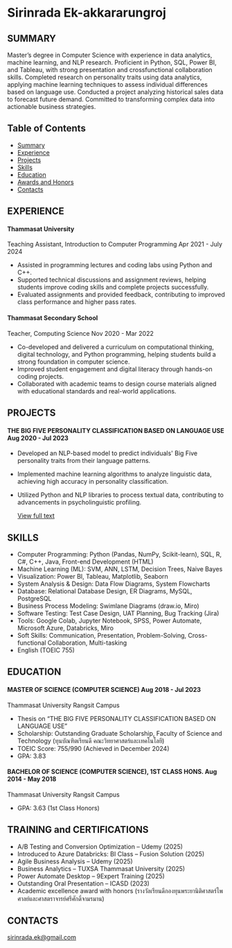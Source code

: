 # **Sirinrada Ek-akkararungroj**

## SUMMARY

Master’s degree in Computer Science with experience in data analytics, machine learning, and NLP research. Proficient in Python, SQL, Power BI, and Tableau, with strong presentation and crossfunctional collaboration skills. Completed research on personality traits using data analytics, applying machine learning techniques to assess individual differences based on language use. Conducted a project analyzing historical sales data to forecast future demand. Committed to transforming complex
data into actionable business strategies.

## Table of Contents

- [Summary](https://github.com/Sirinrada/Portfolio/blob/main/README.md#SUMMARY)
- [Experience](https://github.com/Sirinrada/Portfolio/blob/main/README.md#EXPERIENCE)
- [Projects](https://github.com/Sirinrada/Portfolio/blob/main/README.md#PROJECTS)
- [Skills](https://github.com/Sirinrada/Portfolio/blob/main/README.md#SKILLS)
- [Education](https://github.com/Sirinrada/Portfolio/blob/main/README.md#EDUCATION)
- [Awards and Honors](https://github.com/Sirinrada/Portfolio/blob/main/README.md#TRAINING-and-CERTIFICATIONS)
- [Contacts](https://github.com/Sirinrada/Portfolio/blob/main/README.md#CONTACTS)

## EXPERIENCE

#### Thammasat University
Teaching Assistant, Introduction to Computer Programming Apr 2021 - July 2024

- Assisted in programming lectures and coding labs using Python and C++.
- Supported technical discussions and assignment reviews, helping students improve coding skills and complete projects successfully. 
- Evaluated assignments and provided feedback, contributing to improved class performance and higher pass rates.


#### Thammasat Secondary School
Teacher, Computing Science Nov 2020 - Mar 2022

- Co-developed and delivered a curriculum on computational thinking, digital technology, and Python programming, helping students build a strong foundation in computer science.
- Improved student engagement and digital literacy through hands-on coding projects.
- Collaborated with academic teams to design course materials aligned with educational standards and real-world applications.
  
## PROJECTS

#### THE BIG FIVE PERSONALITY CLASSIFICATION BASED ON LANGUAGE USE Aug 2020 - Jul 2023

- Developed an NLP-based model to predict individuals' Big Five personality traits from their language patterns.
- Implemented machine learning algorithms to analyze linguistic data, achieving high accuracy in
  personality classification.
- Utilized Python and NLP libraries to process textual data, contributing to advancements in
  psycholinguistic profiling.

  [View full text](https://digital.library.tu.ac.th/tu_dc/frontend/Info/item/dc:305737)
  
## SKILLS

- Computer Programming: Python (Pandas, NumPy, Scikit-learn),  SQL, R, C#, C++, Java, Front-end Development (HTML)
- Machine Learning (ML): SVM, ANN, LSTM, Decision Trees, Naive Bayes
- Visualization: Power BI, Tableau, Matplotlib, Seaborn
- System Analysis & Design: Data Flow Diagrams, System Flowcharts
- Database: Relational Database Design, ER Diagrams, MySQL, PostgreSQL
- Business Process Modeling: Swimlane Diagrams (draw.io, Miro)
- Software Testing: Test Case Design, UAT Planning, Bug Tracking (Jira)
- Tools: Google Colab, Jupyter Notebook, SPSS, Power Automate, Microsoft Azure, Databricks, Miro
- Soft Skills: Communication, Presentation, Problem-Solving, Cross-functional Collaboration, Multi-tasking
- English (TOEIC 755) 
  
## EDUCATION

#### MASTER OF SCIENCE (COMPUTER SCIENCE) Aug 2018 - Jul 2023

Thammasat University Rangsit Campus

- Thesis on “THE BIG FIVE PERSONALITY CLASSIFICATION BASED ON LANGUAGE USE”
- Scholarship: Outstanding Graduate Scholarship,
  Faculty of Science and Technology (ทุนบัณฑิตเรียนดี คณะวิทยาศาสตร์และเทคโนโลยี)
- TOEIC Score: 755/990 (Achieved in December 2024)
- GPA: 3.83

#### BACHELOR OF SCIENCE (COMPUTER SCIENCE), 1ST CLASS HONS. Aug 2014 - May 2018

Thammasat University Rangsit Campus

- GPA: 3.63 (1st Class Honors)
  
## TRAINING and CERTIFICATIONS

- A/B Testing and Conversion Optimization – Udemy (2025)  
- Introduced to Azure Databricks: BI Class – Fusion Solution (2025)
- Agile Business Analysis – Udemy (2025)
- Business Analytics – TUXSA Thammasat University (2025)
- Power Automate Desktop – 9Expert Training (2025)
- Outstanding Oral Presentation – ICASD (2023)
- Academic excellence award with honors (รางวัลเรียนดีกองทุนพระยานิติศาสตร์ไพศาลย์และศาสตราจารย์ศรีศักดิ์จามรมาน)

## CONTACTS
[sirinrada.ek@gmail.com](mailto:sirinrada.ek@gmail.com)
